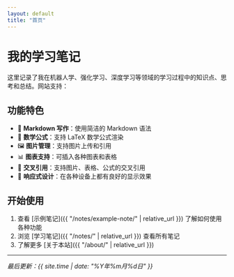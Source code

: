 ```yaml
---
layout: default
title: "首页"
---
```


# 我的学习笔记

这里记录了我在机器人学、强化学习、深度学习等领域的学习过程中的知识点、思考和总结。网站支持：

## 功能特色

- 📝 **Markdown 写作**：使用简洁的 Markdown 语法
- 🔢 **数学公式**：支持 LaTeX 数学公式渲染
- 🖼️ **图片管理**：支持图片上传和引用
- 📊 **图表支持**：可插入各种图表和表格
- 🔗 **交叉引用**：支持图片、表格、公式的交叉引用
- 📱 **响应式设计**：在各种设备上都有良好的显示效果

## 开始使用

1. 查看 [示例笔记]({{ "/notes/example-note/" | relative_url }}) 了解如何使用各种功能
2. 浏览 [学习笔记]({{ "/notes/" | relative_url }}) 查看所有笔记
3. 了解更多 [关于本站]({{ "/about/" | relative_url }})

---

*最后更新：{{ site.time | date: "%Y年%m月%d日" }}*  
 